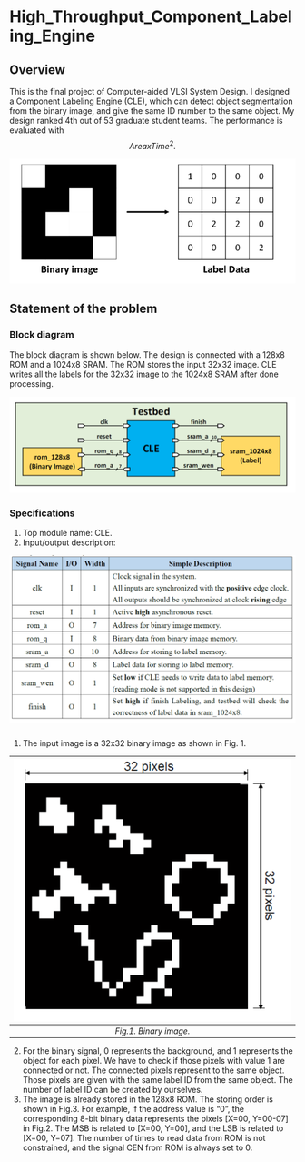# High_Throughput_Component_Labeling_Engine

## Overview
   This is the final project of Computer-aided VLSI System Design. I designed a Component Labeling Engine (CLE), which can detect object segmentation from the binary image, and give the same ID number to the same object. My design ranked 4th out of 53 graduate student teams. The performance is evaluated with $$Area x Time^2.$$

   ![](./figure/introduction.PNG)

## Statement of the problem

### Block diagram
   The block diagram is shown below. The design is connected with a 128x8 ROM and a 1024x8 SRAM. The ROM stores the input 32x32 image. CLE writes all the labels for the 32x32 image to the 1024x8 SRAM after done processing.

   ![](./figure/block_diagram.PNG)

### Specifications
   1. Top module name: CLE.
   2. Input/output description:

   ![](./figure/specifications.PNG)

###
   1. The input image is a 32x32 binary image as shown in Fig. 1.

   | ![](./figure/binary_image.PNG) |
   |:--:|
   | *Fig.1. Binary image.* |

   2. For the binary signal, 0 represents the background, and 1 represents the object for each pixel. We have to check if those pixels with value 1 are connected or not. The connected pixels represent to the same object. Those pixels are given with the same label ID from the same object. The number of label ID can be created by ourselves.
   3. The image is already stored in the 128x8 ROM. The storing order is shown in Fig.3. For example, if the address value is “0”, the corresponding 8-bit binary data represents the pixels [X=00, Y=00-07] in Fig.2. The MSB is related to [X=00, Y=00], and the LSB is related to [X=00, Y=07]. The number of times to read data from ROM is not constrained, and the signal CEN from ROM is always set to 0.